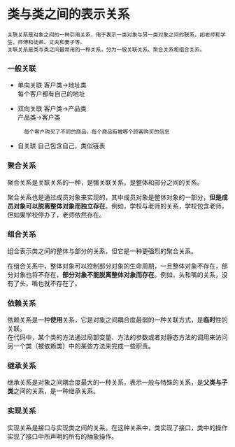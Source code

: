 # 类与类之间的表示关系  

    关联关系是对象之间的一种引用关系，用于表示一类对象与另一类对象之间的联系，如老师和学生、师傅和徒弟、丈夫和妻子等。  
    关联关系是类与类之间最常用的一种关系，分为一般关联关系、聚合关系和组合关系。


### 一般关联  
+ 单向关联
        客户类->地址类  
        每个客户都有自己的地址
+ 双向关联
        客户类->产品类  
        产品类->客户类  

        每个客户购买了不同的商品，每个商品有被哪个顾客购买的信息  
+ 自关联
        自己包含自己，类似链表  

### 聚合关系

聚合关系是关联关系的一种，是强关联关系，是整体和部分之间的关系。  
    
聚合关系也是通过成员对象来实现的，其中成员对象是整体对象的一部分，**但是成员对象可以脱离整体对象而独立存在**。例如，学校与老师的关系，学校包含老师，但如果学校停办了，老师依然存在。  

### 组合关系  

组合表示类之间的整体与部分的关系，但它是一种更强烈的聚合关系。  

在组合关系中，整体对象可以控制部分对象的生命周期，一旦整体对象不存在，部分对象也将不存在，**部分对象不能脱离整体对象而存在**。例如，头和嘴的关系，没有了头，嘴也就不存在了。  

### 依赖关系  

依赖关系是一种**使用**关系，它是对象之间耦合度最弱的一种关联方式，是**临时**性的关联。  
在代码中，某个类的方法通过局部变量、方法的参数或者对静态方法的调用来访问另一个类（被依赖类）中的某些方法来完成一些职责。  

### 继承关系  

继承关系是对象之间耦合度最大的一种关系，表示一般与特殊的关系，是**父类与子类**之间的关系，是一种继承关系。  

### 实现关系  

实现关系是接口与实现类之间的关系。在这种关系中，类实现了接口，类中的操作实现了接口中所声明的所有的抽象操作。  

